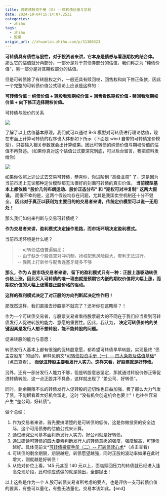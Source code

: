 ```yaml
---
title: 可转债投资手册（三）--可转债估值与交易
date: 2024-10-04T15:14:07.253Z
categories:
  - zhihu
tags:
  - zhihu
  - 股票
origin_url: //zhuanlan.zhihu.com/p/31300823
---
```

&#x20;**可转债具有债性与股性，对于投资者来讲，它本身是债券与看涨期权的结合体。** 那么它的估值就分两部分，一部分是对于其债券部分的估值，我们称之为 “纯债价值”，另一部分是对其期权部分的估值。

但是可转债除了有转股权之外，一般还具有赎回权，回售权和向下修正条款，因此一个完整的可转债价值公式理论上应该是这样的：

&#x20;**可转债价值 = 纯债价值 + 转股看涨期权价值 + 回售看跌期权价值 - 赎回看涨期权价值 + 向下修正选择期权价值。**&#x20;

可转债与股价的关系

![](https://picx.zhimg.com/v2-bd111dd52ad796e06371ae5086694f6d_b.jpg)

了解了以上估值基本原理，我们就可以通过 B-S 模型对可转债进行理论估值，现在市面上计算可转债的程序也大体都如下所示（下面是 wind 自带的可转债定价模型），只要输入相关参数就会出计算结果。因此可转债的纯债价值与期权价值的估值不再赘述。（如果你真对这个估值公式要深究到底，可以后台留言，我把资料发给你）

![](https://pic4.zhimg.com/v2-4b581302b6f9ab94ec59c48a493401d9_b.jpg)

如果你依照上述公式去交易可转债，恭喜你，你进阶到 “高级韭菜” 了。这是因为当前市场上无论那种定价模型都无法很好的刻画可转债的真实价值。 **当前模型基本上都依赖 “股价几何布朗运动、股价正态分布” 和 “期权可对冲复制” 这两大假设。** 而很不幸的是，这两个假设均存在问题，尤其是我国卖空机制还十分不健全。 **因此对于真正以获利为主要目的的交易者来讲，传统定价模型可以说一无用处！**&#x20;

那么我们如何来判断与交易可转债呢？

&#x20;**作为交易者来讲，盈利模式决定操作思路，而市场环境决定盈利模式。**&#x20;

当前市场环境是什么呢？

> \-- 可转债估值普遍偏高；\
> \-- 由于缺乏个股做空对冲机制，抢权配售风险巨大，套利无法进行。\
> \-- 靠网上打新参与配售连塞牙缝多不够

&#x20;**那么，作为 A 股市场交易者来讲，留下的盈利模式只有一种：正股上涨驱动转债价格上涨，因此买入可转债的唯一理由就是预期它内嵌的期权价值将大幅上涨，而期权价值的大幅上涨需要正股价格的驱动。**&#x20;

&#x20;**这样的盈利模式决定了对正股的方向判断起决定性作用！**&#x20;

那既然这样，我们直接去炒股票不就完了？还听你在这瞎掰？！

作为一个可转债交易者，与股票交易者看待股票最大的不同在于我们应当看到可转债发行人促进转股的能力、意愿的重要性。因此，我认为， **决定可转债价格的关键因素是发行人想不想转股，能不能转股的问题。**&#x20;

促进转股的能力与意愿：

转债发行人基本上都有很强的促转股意愿，都希望可转债早早转股，实现最终 “债主变股东” 的目的，解释见前文*[可转债投资手册（一）-- 四大条款及估值基础](https://link.zhihu.com/?target=http%3A//mp.weixin.qq.com/s%3F__biz%3DMzA5MzUxNzc0Ng%3D%3D%26mid%3D2650421104%26idx%3D1%26sn%3Df9ccc19e3a9cd26e37208e1a3cbe2e67%26chksm%3D885235adbf25bcbb8985fe67fce7612a751a3b6b93163bd6400db7b65f536096c14fd45650bf%26scene%3D21%23wechat_redirect)*（点击查看）。 **而促进转股主要看发行人实力。这样来看，好股票就是好转债。**&#x20;

另外，还有一部分发行人能力不够，但是转股意志坚定，那就通过转股价修正等促进转债转股，这一点正股并不具备，这样就出现了 “差公司、好转债”。

同时，剩余期限不长的转债发行人促转股的迫切性也日益加强，费了那么大力气发了债，不能眼看着大好机会溜走，这时 “没有机会创造机会也要上”！也往往容易产生 “差公司，好转债”。

做个总结：

1. 作为交易者来讲，首先要搞清楚的是可转债的低价，这是你做投资的安全边际，这个可用债券的估值公式来计算。
2. 通过研究公司基本面判断发行人实力，好公司就是好转债。
3. 通过研读可转债的四大要素判断发行人的转债意愿的强度，强度越高，可转债越好。具体见前文*[可转债投资手册（二）-- 可转债读心术](https://link.zhihu.com/?target=https%3A//mp.weixin.qq.com/s%3F__biz%3DMzA5MzUxNzc0Ng%3D%3D%26mid%3D2650421112%26idx%3D1%26sn%3Ddef2f2a036e2f5b04b6de962c3475595%26chksm%3D885235a5bf25bcb346d46e2b13c1c7db0adac239e2ed56cc94720371d288e5e51499ed51ec0c%26scene%3D21%23wechat_redirect)*（点击查看）
4. 可转债的剩余期限，期限越短，转债愿望越强，同时正股的波动率如果在此时增大，则就越是好转债！
5. 从绝对价位上看，145 元甚至 140 元以上，面临赎回压力的转债就已经进入逢高兑现阶段，此时你应该做的就是抛出，全部抛出！

以上这些是作为一个 A 股可转债交易者所考虑的要点，也是评估一支可转债价值的要素，有些可以量化，有些无法量化，交易本该如此。【end】
